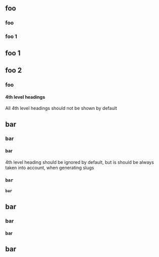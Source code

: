## foo

### foo

### foo 1

## foo 1

## foo 2

### foo

#### 4th level headings

All 4th level headings should not be shown by default

## bar

### bar

#### bar

4th level heading should be ignored by default, but is should be always taken into account, when generating slugs

### `bar`

#### `bar`

## bar

### bar

#### bar

## bar
